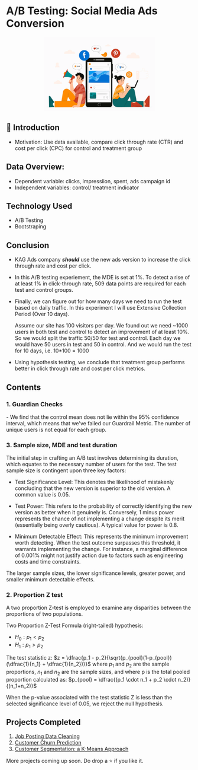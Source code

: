 # A/B Testing: Social Media Ads Conversion

<p align="center"><img src="img/FB-ads.png" height="200" width="300"></p>

## 📌 Introduction
- Motivation: Use data available, compare click through rate (CTR) and cost per click (CPC) for control and treatment group

## Data Overview:
- Dependent variable: clicks, impressiion, spent, ads campaign id
- Independent variables: control/ treatment indicator

## Technology Used

<ul>
  <li>A/B Testing</li>
  <li>Bootstraping</li>
</ul>

## Conclusion
- KAG Ads company ***should*** use the new ads version to increase the click through rate and cost per click.
- In this A/B testing experiement, the MDE is set at 1%. To detect a rise of at least 1% in click-through rate, 509 data points are required for each test and control groups. 
- Finally, we can figure out for how many days we need to run the test based on daily traffic. In this experiment I will use Extensive Collection Period (Over 10 days). 

  Assume our site has 100 visitors per day. We found out we need ~1000 users in both test and control to detect an improvement of at least 10%. So we would split the traffic 50/50 for test and control. Each day we would have 50 users in test and 50 in control. And we would run the test for 10 days, i.e. 10*100 = 1000

- Using hypothesis testing, we conclude that treatment group performs better in click through rate and cost per click metrics.

## Contents

<h3>1. Guardian Checks</h3>
- We find that the control mean does not lie within the 95% confidence interval, which means that we've failed our Guardrail Metric. The number of unique users is not equal for each group. 

<h3>3. Sample size, MDE and test duration</h3>
The initial step in crafting an A/B test involves determining its duration, which equates to the necessary number of users for the test. The test sample size is contingent upon three key factors:

+ Test Significance Level: This denotes the likelihood of mistakenly concluding that the new version is superior to the old version. A common value is 0.05.

+ Test Power: This refers to the probability of correctly identifying the new version as better when it genuinely is. Conversely, 1 minus power represents the chance of not implementing a change despite its merit (essentially being overly cautious). A typical value for power is 0.8.

+ Minimum Detectable Effect: This represents the minimum improvement worth detecting. When the test outcome surpasses this threshold, it warrants implementing the change. For instance, a marginal difference of 0.001% might not justify action due to factors such as engineering costs and time constraints.

The larger sample sizes, the lower significance levels, greater power, and smaller minimum detectable effects.

<h3>2. Proportion Z test</h3>
A two proportion Z-test is employed to examine any disparities between the proportions of two populations.

Two Proportion Z-Test Formula (right-tailed) hypothesis:
* $H_0: p_1 < p_2$
* $H_1: p_1 > p_2$

The test statistic z:
$z = \dfrac{p_1 - p_2}{\sqrt{p_{pool}(1-p_{pool})(\dfrac{1}{n_1} + \dfrac{1}{n_2})}}$
where $p_1$ and $p_2$ are the sample proportions, $n_1$ and $n_2$ are the sample sizes,
and where p is the total pooled proportion calculated as: $p_{pool} = \dfrac{(p_1 \cdot n_1 + p_2 \cdot n_2)}{(n_1+n_2)}$

When the p-value associated with the test statistic Z is less than the selected significance level of 0.05, we reject the null hypothesis.

## Projects Completed

1. <a href="https://github.com/lyphuong601/job-postings-data-cleaning">Job Posting Data Cleaning</a>
2. <a href="https://github.com/lyphuong601/data-science/tree/main/Telco-customer-churn">Customer Churn Prediction</a>
3. <a href="https://github.com/lyphuong601/rfm-customer-segmentation"> Customer Segmentation: a K-Means Approach</a>

More projects coming up soon. Do drop a ⭐ if you like it.
